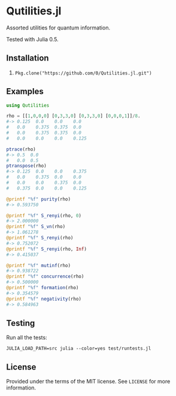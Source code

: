# Qutilities.jl

Assorted utilities for quantum information.

Tested with Julia 0.5.


## Installation

1. `Pkg.clone("https://github.com/0/Qutilities.jl.git")`


## Examples

```julia
using Qutilities

rho = [[1,0,0,0] [0,3,3,0] [0,3,3,0] [0,0,0,1]]/8.
#-> 0.125  0.0    0.0    0.0
#   0.0    0.375  0.375  0.0
#   0.0    0.375  0.375  0.0
#   0.0    0.0    0.0    0.125

ptrace(rho)
#-> 0.5  0.0
#   0.0  0.5
ptranspose(rho)
#-> 0.125  0.0    0.0    0.375
#   0.0    0.375  0.0    0.0
#   0.0    0.0    0.375  0.0
#   0.375  0.0    0.0    0.125

@printf "%f" purity(rho)
#-> 0.593750

@printf "%f" S_renyi(rho, 0)
#-> 2.000000
@printf "%f" S_vn(rho)
#-> 1.061278
@printf "%f" S_renyi(rho)
#-> 0.752072
@printf "%f" S_renyi(rho, Inf)
#-> 0.415037

@printf "%f" mutinf(rho)
#-> 0.938722
@printf "%f" concurrence(rho)
#-> 0.500000
@printf "%f" formation(rho)
#-> 0.354579
@printf "%f" negativity(rho)
#-> 0.584963
```


## Testing

Run all the tests:
```
JULIA_LOAD_PATH=src julia --color=yes test/runtests.jl
```


## License

Provided under the terms of the MIT license.
See `LICENSE` for more information.
